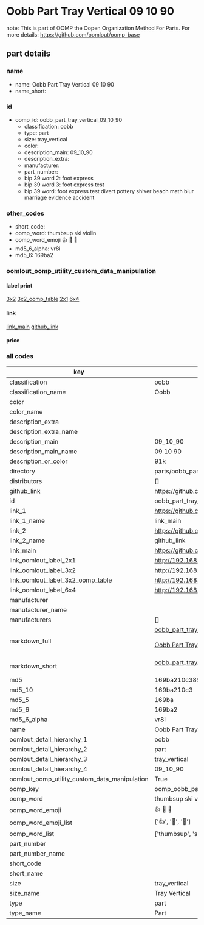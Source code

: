 # Oobb Part Tray Vertical 09 10 90  

note: This is part of OOMP the Oopen Organization Method For Parts. For more details: https://github.com/oomlout/oomp_base

##  part details





### name
* name: Oobb Part Tray Vertical 09 10 90
* name_short: 
### id
* oomp_id: oobb_part_tray_vertical_09_10_90
  * classification: oobb
  * type: part
  * size: tray_vertical
  * color: 
  * description_main: 09_10_90
  * description_extra: 
  * manufacturer: 
  * part_number: 
  * bip 39 word 2: foot express
  * bip 39 word 3: foot express test
  * bip 39 word: foot express test divert pottery shiver beach math blur marriage evidence accident

### other_codes
* short_code: 
* oomp_word: thumbsup ski violin
* oomp_word_emoji :thumbsup: :ski: :violin:
* md5_6_alpha: vr8i
* md5_6: 169ba2






### oomlout_oomp_utility_custom_data_manipulation
#### label print
[3x2](http://192.168.1.245:1112/?label=oomp%20vr8i)
[3x2_oomp_table](http://192.168.1.107:1112/?label=oomp%20vr8i)
[2x1](http://192.168.1.242:1112/?label=oomp%20vr8i)
[6x4](http://192.168.1.55:1112/?label=oomp%20vr8i)    

#### link

[link_main](https://github.com/oomlout/oomlout_oomp_current_version_messy/tree/main/parts/oobb_part_tray_vertical_09_10_90) [github_link](https://github.com/oomlout/oomlout_oomp_part_src/tree/main/parts/oobb_part_tray_vertical_09_10_90)                             

#### price







### all codes 
| key | value |  
| --- | --- |  
| classification | oobb |  
| classification_name | Oobb |  
| color |  |  
| color_name |  |  
| description_extra |  |  
| description_extra_name |  |  
| description_main | 09_10_90 |  
| description_main_name | 09 10 90 |  
| description_or_color | 91k |  
| directory | parts/oobb_part_tray_vertical_09_10_90 |  
| distributors | [] |  
| github_link | https://github.com/oomlout/oomlout_oomp_part_src/tree/main/parts/oobb_part_tray_vertical_09_10_90 |  
| id | oobb_part_tray_vertical_09_10_90 |  
| link_1 | https://github.com/oomlout/oomlout_oomp_current_version_messy/tree/main/parts/oobb_part_tray_vertical_09_10_90 |  
| link_1_name | link_main |  
| link_2 | https://github.com/oomlout/oomlout_oomp_part_src/tree/main/parts/oobb_part_tray_vertical_09_10_90 |  
| link_2_name | github_link |  
| link_main | https://github.com/oomlout/oomlout_oomp_current_version_messy/tree/main/parts/oobb_part_tray_vertical_09_10_90 |  
| link_oomlout_label_2x1 | http://192.168.1.242:1112/?label=oomp%20vr8i |  
| link_oomlout_label_3x2 | http://192.168.1.245:1112/?label=oomp%20vr8i |  
| link_oomlout_label_3x2_oomp_table | http://192.168.1.107:1112/?label=oomp%20vr8i |  
| link_oomlout_label_6x4 | http://192.168.1.55:1112/?label=oomp%20vr8i |  
| manufacturer |  |  
| manufacturer_name |  |  
| manufacturers | [] |  
| markdown_full | [oobb_part_tray_vertical_09_10_90](https://github.com/oomlout/oomlout_oomp_current_version_messy/tree/main/parts/oobb_part_tray_vertical_09_10_90)<br>[](https://github.com/oomlout/oomlout_oomp_current_version_messy/tree/main/parts/oobb_part_tray_vertical_09_10_90)<br>[Oobb Part Tray Vertical 09 10 90](https://github.com/oomlout/oomlout_oomp_current_version_messy/tree/main/parts/oobb_part_tray_vertical_09_10_90)<br><br> |  
| markdown_short | [oobb_part_tray_vertical_09_10_90](https://github.com/oomlout/oomlout_oomp_current_version_messy/tree/main/parts/oobb_part_tray_vertical_09_10_90)<br><br> |  
| md5 | 169ba210c389026f18d473fdbf1432d7 |  
| md5_10 | 169ba210c3 |  
| md5_5 | 169ba |  
| md5_6 | 169ba2 |  
| md5_6_alpha | vr8i |  
| name | Oobb Part Tray Vertical 09 10 90 |  
| oomlout_detail_hierarchy_1 | oobb |  
| oomlout_detail_hierarchy_2 | part |  
| oomlout_detail_hierarchy_3 | tray_vertical |  
| oomlout_detail_hierarchy_4 | 09_10_90 |  
| oomlout_oomp_utility_custom_data_manipulation | True |  
| oomp_key | oomp_oobb_part_tray_vertical_09_10_90 |  
| oomp_word | thumbsup ski violin |  
| oomp_word_emoji | :thumbsup: :ski: :violin: |  
| oomp_word_emoji_list | [':thumbsup:', ':ski:', ':violin:'] |  
| oomp_word_list | ['thumbsup', 'ski', 'violin'] |  
| part_number |  |  
| part_number_name |  |  
| short_code |  |  
| short_name |  |  
| size | tray_vertical |  
| size_name | Tray Vertical |  
| type | part |  
| type_name | Part |  
